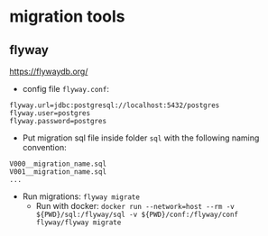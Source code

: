 # migration tools

## flyway
https://flywaydb.org/

* config file `flyway.conf`:
```
flyway.url=jdbc:postgresql://localhost:5432/postgres
flyway.user=postgres
flyway.password=postgres
```
* Put migration sql file inside folder `sql` with the following naming convention:
```
V000__migration_name.sql
V001__migration_name.sql
...
```
* Run migrations: `flyway migrate`
  * Run with docker: `docker run --network=host --rm -v ${PWD}/sql:/flyway/sql -v ${PWD}/conf:/flyway/conf flyway/flyway migrate`
 
